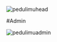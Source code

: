 

![pedulimuhead](https://user-images.githubusercontent.com/59151948/117585134-52805780-b143-11eb-89da-7548d4774b68.png)

#Admin

![pedulimuadmin](https://user-images.githubusercontent.com/59151948/117585137-544a1b00-b143-11eb-9756-a9f49e446159.png)
